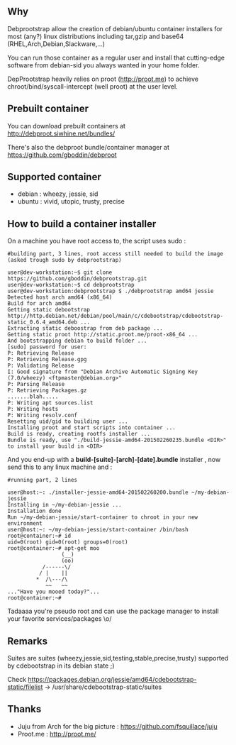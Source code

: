 Why
---
Debprootstrap allow the creation of debian/ubuntu container installers for most (any?) linux distributions including tar,gzip and base64  (RHEL,Arch,Debian,Slackware,...)

You can run those container as a regular user and install that cutting-edge software from debian-sid you always wanted in your home folder.

DepProotstrap heavily relies on proot (http://proot.me) to achieve chroot/bind/syscall-intercept (well proot) at the user level.

Prebuilt container
------------------
You can download prebuilt containers at http://debproot.siwhine.net/bundles/

There's also the debproot bundle/container manager at https://github.com/gboddin/debproot

Supported container
-------------------
- debian : wheezy, jessie, sid
- ubuntu : vivid, utopic, trusty, precise

How to build a container installer
----------------------------------

On a machine you have root access to, the script uses sudo :
```
#building part, 3 lines, root access still needed to build the image (asked trough sudo by debprootstrap)

user@dev-workstation:~$ git clone https://github.com/gboddin/debprootstrap.git
user@dev-workstation:~$ cd debprootstrap
user@dev-workstation:debprootstrap $ ./debprootstrap amd64 jessie
Detected host arch amd64 (x86_64)
Build for arch amd64
Getting static debootstrap http://http.debian.net/debian/pool/main/c/cdebootstrap/cdebootstrap-static_0.6.4_amd64.deb ...
Extracting static deboostrap from deb package ...
Getting static proot http://static.proot.me/proot-x86_64 ...
And bootstrapping debian to build folder ...
[sudo] password for user:
P: Retrieving Release
P: Retrieving Release.gpg
P: Validating Release
I: Good signature from "Debian Archive Automatic Signing Key (7.0/wheezy) <ftpmaster@debian.org>"
P: Parsing Release
P: Retrieving Packages.gz
.......blah.....
P: Writing apt sources.list
P: Writing hosts
P: Writing resolv.conf
Resetting uid/gid to building user ...
Installing proot and start scripts into container ...
Build is ready, creating rootfs installer ...
Bundle is ready, use "./build-jessie-amd64-201502260235.bundle <DIR>" to install your build in <DIR>
```

And you end-up with a **build-[suite]-[arch]-[date].bundle** installer , now send this to any linux machine and :

```
#running part, 2 lines

user@host:~: ./installer-jessie-amd64-201502260200.bundle ~/my-debian-jessie
Installing in ~/my-debian-jessie ...
Installation done
Run ~/my-debian-jessie/start-container to chroot in your new environment
user@host:~: ~/my-debian-jessie/start-container /bin/bash
root@container:~# id
uid=0(root) gid=0(root) groups=0(root)
root@container:~# apt-get moo
                 (__) 
                 (oo) 
           /------\/ 
          / |    ||   
         *  /\---/\ 
            ~~   ~~   
..."Have you mooed today?"...
root@container:~# 

```

Tadaaaa you're pseudo root and can use the package manager to install your favorite services/packages \o/

Remarks
-------
Suites are suites (wheezy,jessie,sid,testing,stable,precise,trusty) supported by cdebootstrap in its debian state ;)

Check https://packages.debian.org/jessie/amd64/cdebootstrap-static/filelist -> /usr/share/cdebootstrap-static/suites

Thanks
------
* Juju from Arch for the big picture : https://github.com/fsquillace/juju
* Proot.me : http://proot.me/

